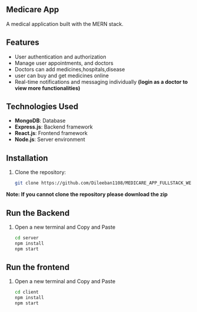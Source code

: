 ## Medicare App
A medical application built with the MERN stack.
## Features
- User authentication and authorization
- Manage user appointments, and doctors
- Doctors can add medicines,hospitals,disease
- user can buy and get medicines online
- Real-time notifications and messaging individually
**(login as a doctor to view more functionalities)**
  
## Technologies Used
- **MongoDB**: Database
- **Express.js**: Backend framework
- **React.js**: Frontend framework
- **Node.js**: Server environment

## Installation
1. Clone the repository:
   ```sh
   git clone https://github.com/Dileeban1108/MEDICARE_APP_FULLSTACK_WEB_APPLICATION_USING_MERN_STACK.git
**Note: If you cannot clone the repository please download the zip**

## Run the Backend
1. Open a new terminal and Copy and Paste
   ```sh
   cd server
   npm install   
   npm start
   
## Run the frontend
1. Open a new terminal and Copy and Paste
   ```sh
   cd client
   npm install   
   npm start
